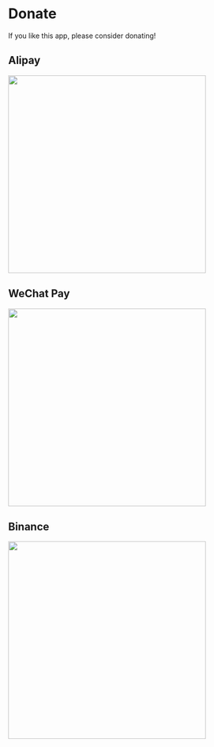 # Donate

If you like this app, please consider donating!

## Alipay

<a href="https://qr.alipay.com/fkx18805bxhq1yohgluna25" target="_blank"><img src="https://github.com/user-attachments/assets/5265755d-4594-44c0-8f83-7fe195b4bde2" width="400"></a>

## WeChat Pay

<img src="https://github.com/user-attachments/assets/d5fa6bab-5953-49ff-a8b6-4d3577a21558" width="400">

## Binance

<a href="https://app.binance.com/qr/dplk26612880de614feeb3132342bd79c9f7" target="_blank"><img src="https://github.com/user-attachments/assets/449f94b0-3680-4a7e-bc04-1060dac569b7" width="400"></a>
